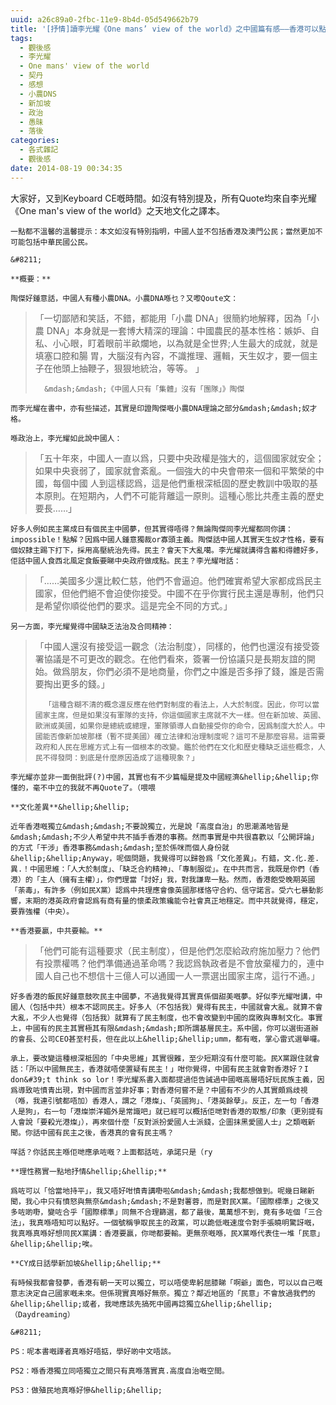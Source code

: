 ```yaml
---
uuid: a26c89a0-2fbc-11e9-8b4d-05d549662b79
title: '[抒情]讀李光耀《One mans’ view of the world》之中國篇有感——香港可以點？'
tags:
  - 觀後感
  - 李光耀
  - One mans' view of the world
  - 契丹
  - 感想
  - 小農DNS
  - 新加坡
  - 政治
  - 愚昧
  - 落後
categories:
  - 各式雜記
  - 觀後感
date: 2014-08-19 00:34:35
---
```


大家好，又到Keyboard CE嘅時間。如沒有特別提及，所有Quote均來自李光耀《One man&#39;s view of the world》之天地文化之譯本。

	一點都不溫馨的溫馨提示：本文如沒有特別指明，中國人並不包括香港及澳門公民；當然更加不可能包括中華民國公民。

	&#8211;

	**概要：**

	陶傑好鍾意話，中國人有種小農DNA。小農DNA喺乜？又嚟Qoute文：

> 「一切鄙陋和笑話，不錯，都能用「小農 DNA」很簡約地解釋，因為「小農 DNA」本身就是一套博大精深的理論：中國農民的基本性格：嫉妒、自私、小心眼，盯着眼前半畝爛地，以為就是全世界;人生最大的成就，就是填塞口腔和腸 胃，大腦沒有內容，不識推理、邏輯，天生奴才，要一個主子在他頭上抽鞭子，狠狠地統治，等等。 」
>
> 		&mdash;&mdash;《中國人只有「集體」沒有「團隊」》陶傑

	而李光耀在書中，亦有些描述，其實是印證陶傑嘅小農DNA理論之部分&mdash;&mdash;奴才格。

	喺政治上，李光耀如此說中國人：

> 「五十年來，中國人一直以爲，只要中央政權是強大的，這個國家就安全；如果中央衰弱了，國家就會紊亂。一個強大的中央會帶來一個和平繁榮的中國，每個中國 人到這樣認爲，這是他們重根深柢固的歷史教訓中吸取的基本原則。在短期內，人們不可能背離這一原則。這種心態比共產主義的歷史要長&hellip;&hellip;」

	好多人例如民主黨成日有個民主中國夢，但其實得唔得？無論陶傑同李光耀都同你講：impossible！點解？因爲中國人鍾意獨裁or寡頭主義。陶傑話中國人其實天生奴才性格，要有個奴隸主踢下打下，採用高壓統治先得。民主？會天下大亂噶。李光耀就講得含蓄和得體好多，佢話中國人食西北風定食飯要睇中央政府做成點。民主？李光耀咁話：

> 「&hellip;&hellip;美國多少還比較仁慈，他們不會逼迫。他們確實希望大家都成爲民主國家，但他們絕不會迫使你接受。中國不在乎你實行民主還是專制，他們只是希望你順從他們的要求。這是完全不同的方式。」

	另一方面，李光耀覺得中國缺乏法治及合同精神：

> 「中國人還沒有接受這一觀念（法治制度），同樣的，他們也還沒有接受簽署協議是不可更改的觀念。在他們看來，簽署一份協議只是長期友誼的開始。做爲朋友，你們必須不是地商量，你們之中誰是否多掙了錢，誰是否需要掏出更多的錢。」
>
> 		「這種含糊不清的概念還反應在他們對制度的看法上，人大於制度。因此，你可以當國家主席，但是如果沒有軍隊的支持，你這個國家主席就不大一樣。但在新加坡、英國、歐洲或美國，如果你是總統或總理，軍隊領導人自動接受你的命令，因爲制度大於人。中國能否像新加坡那樣（暫不提美國）確立法律和治理制度呢？這可不是那麼容易。這需要政府和人民在思維方式上有一個根本的改變。鑑於他們在文化和歷史種缺乏這些概念，人民不得發問：到底是什麼原因造成了這種現象？」

	李光耀亦並非一面倒批評(?)中國，其實也有不少篇幅是提及中國經濟&hellip;&hellip;你懂的，毫不中立的我就不再Quote了。（喂喂

	**文化差異**&hellip;&hellip;

	近年香港嘅獨立&mdash;&mdash;不要說獨立，光是說「高度自治」的思潮滿地皆是&mdash;&mdash;不少人希望中共不插手香港的事務。然而事實是中共很喜歡以「公開評論」的方式「干涉」香港事務&mdash;&mdash;至於係咪而個人身份就&hellip;&hellip;Anyway，呢個問題，我覺得可以歸咎爲「文化差異」。冇錯，文.化.差.異.！中國思維：「人大於制度」、「缺乏合約精神」、「專制服從」。在中共而言，我既是你們（香港）的「主人（擁有主權）」，你們理當「討好」我，對我謙卑一點。然而，香港飽受晚期英國「荼毒」，有許多（例如民X黨）認爲中共理應會像英國那樣恪守合約、信守諾言。受六七暴動影響，末期的港英政府會認爲有商有量的懷柔政策纔能令社會真正地穩定。而中共就覺得，穩定，要靠強權（中央）。

	**香港要贏，中共要輸。**

> 「他們可能有這種要求（民主制度），但是他們怎麼給政府施加壓力？他們有投票權嗎？他們準備通過革命嗎？我認爲執政者是不會放棄權力的，連中國人自己也不想信十三億人可以通國一人一票選出國家主席，這行不通。」

	好多香港的飯民好鍾意鼓吹民主中國夢，不過我覺得其實真係個甜美嘅夢。好似李光耀咁講，中國人（包括中共）根本不認同民主。好多人（不包括我）覺得有民主，中國就會大亂。就算不會大亂，不少人也覺得（包括我）就算有了民主制度，也不會改變到中國的腐敗與專制文化。事實上，中國有的民主其實極其有限&mdash;&mdash;即所謂基層民主。系中國，你可以選街道辦的會長、公司CEO甚至村長，但在此以上&hellip;&hellip;umm，都有嘅，掌心雷式選舉囉。

	承上，要改變這種根深柢固的「中央思維」其實很難，至少短期沒有什麼可能。民X黨跟住就會話：「所以中國無民主，香港就唔使置疑有民主！」咁你覺得，中國有民主就會對香港好？I don&#39;t think so lor！李光耀系書入面都提過佢告誡過中國嘅高層唔好玩民族主義，因爲導致咗憤青出現，對中國而言並非好事；對香港何嘗不是？中國有不少的人其實頗爲歧視（喺，我連引號都唔加）香港人，謂之「港燦」、「英國狗」、「港英餘孽」。反正，左一句「香港人是狗」，右一句「港燦崇洋媚外是常識吧」就已經可以概括佢哋對香港的取態/印象（更別提有人會說「要殺光港燦」），再來個什麼「反對派扮愛國人士派錢，企圖抹黑愛國人士」之類嘅新聞。你話中國有民主之後，香港真的會有民主嗎？

	咩話？你話民主喺佢哋應承咗嘅？上面都話咗，承諾只是（ry

	**理性務實一點地抒情&hellip;&hellip;**

	爲咗可以「恰當地持平」，我又唔好咁憤青講嘢啦&mdash;&mdash;我都想做到。呢幾日睇新聞，我心中只有憤怒與無奈&mdash;&mdash;不是對薯蓉，而是對民X黨。「國際標準」之後又多咗啲嘢，變咗合乎「國際標準」同無不合理篩選，都了最後，萬萬想不到，竟有多咗個「三合法」，我真喺唔知可以點好。一個號稱爭取民主的政黨，可以跪低嘅速度令對手張曉明驚訝嘅，我真喺真喺好想同民X黨講：香港要贏，你哋都要輸。更無奈嘅喺，民X黨喺代表住一堆「民意」&hellip;&hellip;唉。

	**CY成日話學新加坡&hellip;&hellip;**

	有時候我都會發夢，香港有朝一天可以獨立，可以唔使卑躬屈膝睇「啊爺」面色，可以以自己嘅意志決定自己國家嘅未來。但係現實真喺好無奈。獨立？鄰近地區的「民意」不會放過我們的&hellip;&hellip;或者，我哋應該先搞死中國再諗獨立&hellip;&hellip;（Daydreaming）

	&#8211;

	PS：呢本書嘅譯者真喺好唔掂，學好啲中文唔該。

	PS2：喺香港獨立同唔獨立之間只有真喺落實真.高度自治嘅空間。

	PS3：做殖民地真喺好慘&hellip;&hellip;
